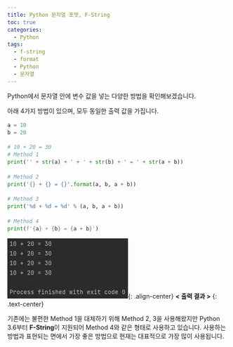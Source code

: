 ```yaml
---
title: Python 문자열 포맷, F-String
toc: true
categories:
  - Python
tags:
  - f-string
  - format
  - Python
  - 문자열
---
```


Python에서 문자열 안에 변수 값을 넣는 다양한 방법을 확인해보겠습니다.

아래 4가지 방법이 있으며, 모두 동일한 출력 값을 가집니다.

```python
a = 10
b = 20

# 10 + 20 = 30
# Method 1
print('' + str(a) + ' + ' + str(b) + ' = ' + str(a + b))

# Method 2
print('{} + {} = {}'.format(a, b, a + b))

# Method 3
print('%d + %d = %d' % (a, b, a + b))

# Method 4
print(f'{a} + {b} = {a + b}')
```

![](/assets/images/posts/2022-6-7-python-fstring/img-1.png){: .align-center}
**< 출력 결과 >**
{: .text-center}

기존에는 불편한 Method 1을 대체하기 위해 Method 2, 3을 사용해왔지만 Python 3.6부터 **F-String**이 지원되어 Method 4와 같은 형태로 사용하고 있습니다. 사용하는 방법과 표현되는 면에서 가장 좋은 방법으로 현재는 대표적으로 가장 많이 사용됩니다.
